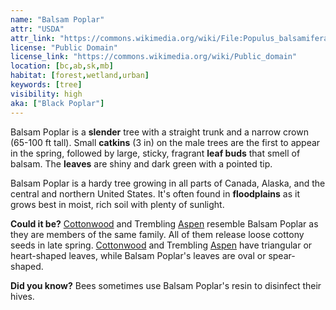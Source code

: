 ```yaml
---
name: "Balsam Poplar"
attr: "USDA"
attr_link: "https://commons.wikimedia.org/wiki/File:Populus_balsamifera.jpg"
license: "Public Domain"
license_link: "https://commons.wikimedia.org/wiki/Public_domain"
location: [bc,ab,sk,mb]
habitat: [forest,wetland,urban]
keywords: [tree]
visibility: high
aka: ["Black Poplar"]
---
```

Balsam Poplar is a **slender** tree with a straight trunk and a narrow crown (65-100 ft tall). Small **catkins** (3 in) on the male trees are the first to appear in the spring, followed by large, sticky, fragrant **leaf buds** that smell of balsam. The **leaves** are shiny and dark green with a pointed tip.

Balsam Poplar is a hardy tree growing in all parts of Canada, Alaska, and the central and northern United States. It's often found in **floodplains** as it grows best in moist, rich soil with plenty of sunlight.

**Could it be?** [Cottonwood](/trees/cotton/) and Trembling [Aspen](/trees/aspen/) resemble Balsam Poplar as they are members of the same family. All of them release loose cottony seeds in late spring. [Cottonwood](/trees/cotton/) and Trembling [Aspen](/trees/aspen/) have triangular or  heart-shaped leaves, while Balsam Poplar's leaves are oval or spear-shaped.

**Did you know?** Bees sometimes use Balsam Poplar's resin to disinfect their hives.
